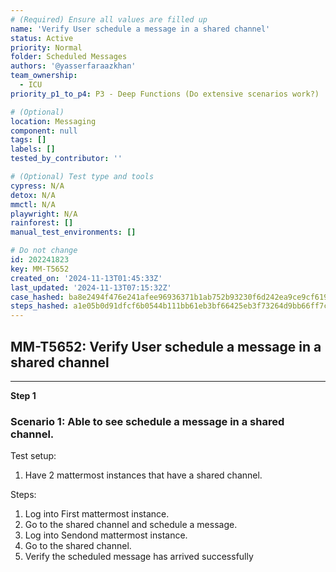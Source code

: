 ```yaml
---
# (Required) Ensure all values are filled up
name: 'Verify User schedule a message in a shared channel'
status: Active
priority: Normal
folder: Scheduled Messages
authors: '@yasserfaraazkhan'
team_ownership:
  - ICU
priority_p1_to_p4: P3 - Deep Functions (Do extensive scenarios work?)

# (Optional)
location: Messaging
component: null
tags: []
labels: []
tested_by_contributor: ''

# (Optional) Test type and tools
cypress: N/A
detox: N/A
mmctl: N/A
playwright: N/A
rainforest: []
manual_test_environments: []

# Do not change
id: 202241823
key: MM-T5652
created_on: '2024-11-13T01:45:33Z'
last_updated: '2024-11-13T07:15:32Z'
case_hashed: ba8e2494f476e241afee96936371b1ab752b93230f6d242ea9ce9cf61958ccc7cf63b01361562c5962367067e51154a0
steps_hashed: a1e05b0d91dfcf6b0544b111bb61eb3bf66425eb3f73264d9bb66ff7cf02461a3a172d718d1ff44854ea5ff85dfc5e8b
---
```


<!-- (Auto-generated) Based on frontmatter's "key" and "name" -->

## MM-T5652: Verify User schedule a message in a shared channel

---

**Step 1**

### Scenario 1: Able to see schedule a message in a shared channel.

Test setup:

1. Have 2 mattermost instances that have a shared channel.

Steps:

1. Log into First mattermost instance.
2. Go to the shared channel and schedule a message.
3. Log into Sendond mattermost instance.
4. Go to the shared channel.
5. Verify the scheduled message has arrived successfully
